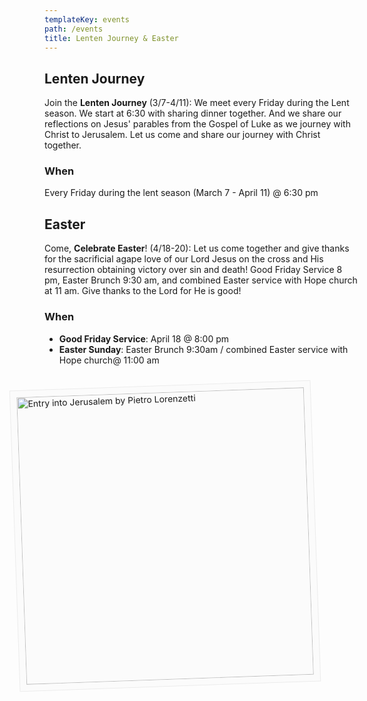 ```yaml
---
templateKey: events
path: /events
title: Lenten Journey & Easter
---
```

## Lenten Journey

Join the **Lenten Journey** (3/7-4/11): We meet every Friday during the Lent season.  We start at 6:30 with sharing dinner together.  And we share our reflections on Jesus' parables from the Gospel of Luke as we journey with Christ to Jerusalem.  Let us come and share our journey with Christ together. 

### When

Every Friday during the lent season (March 7 - April 11) @ 6:30 pm

## Easter

Come, **Celebrate Easter**! (4/18-20):  Let us come together and give thanks for the sacrificial agape love of our Lord Jesus on the cross and His resurrection obtaining victory over sin and death!  Good Friday Service 8 pm, Easter Brunch 9:30 am, and combined Easter service with Hope church at 11 am.  Give thanks to the Lord for He is good!  

### When

* **Good Friday Service**: April 18 @ 8:00 pm
* **Easter Sunday**: Easter Brunch 9:30am / combined Easter service with Hope church@ 11:00 am



<img src="/assets/Assisi-frescoes-entry-into-jerusalem-pietro_lorenzetti.jpg" alt="Entry into Jerusalem by Pietro Lorenzetti" width="460px" style="max-width: 100%; padding: 10px; background-color: #fbfbfb; border: 1px solid #ececec; display: block; margin-top: 32px; transform: rotate(-2deg); margin-left: -48px;">
